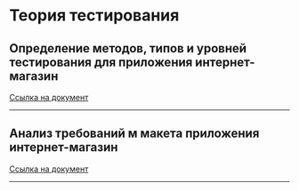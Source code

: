 # Теория тестирования

## Определение методов, типов и уровней тестирования для приложения интернет-магазин
[Ссылка на документ](https://docs.google.com/spreadsheets/d/1GWx_A2DGbJNX4Mvk3pH2YbMBH-gzJRbHxRi9eL3X7-g/edit?gid=0#gid=0)

----
## Анализ требований м макета приложения интернет-магазин
[Ссылка на документ](https://docs.google.com/spreadsheets/d/1wzijkixQQ9hahrZpRO2GFSMysSJWn-E9H7JN1cVMAZA/edit?gid=0#gid=0)

____

